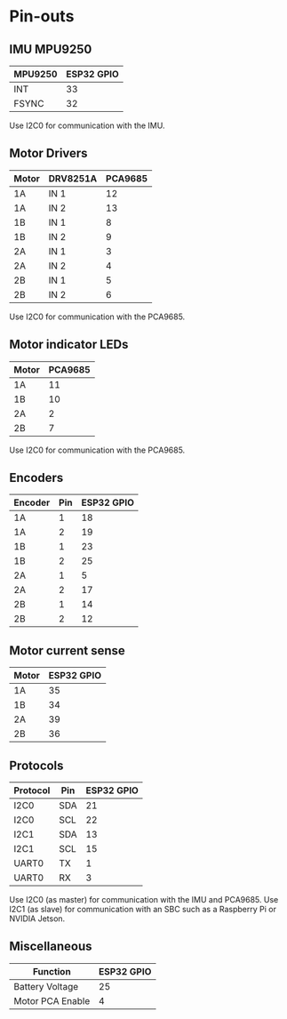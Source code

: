 # Pin-outs

## IMU MPU9250
| MPU9250 | ESP32 GPIO |
| --- | --- |
| INT | 33 |
| FSYNC | 32 |

Use I2C0 for communication with the IMU.

## Motor Drivers
| Motor | DRV8251A | PCA9685 |
| --- | --- | --- |
| 1A | IN 1 | 12 |
| 1A | IN 2 | 13 |
| 1B | IN 1 | 8 |
| 1B | IN 2 | 9 |
| 2A | IN 1 | 3 |
| 2A | IN 2 | 4 |
| 2B | IN 1 | 5 |
| 2B | IN 2 | 6 |

Use I2C0 for communication with the PCA9685.

## Motor indicator LEDs
| Motor | PCA9685 |
| --- | --- |
| 1A | 11 |
| 1B | 10 |
| 2A | 2 |
| 2B | 7 |

Use I2C0 for communication with the PCA9685.

## Encoders
| Encoder | Pin | ESP32 GPIO |
| --- | --- | --- |
| 1A | 1 | 18 |
| 1A | 2 | 19 |
| 1B | 1 | 23 |
| 1B | 2 | 25 |
| 2A | 1 | 5 |
| 2A | 2 | 17 |
| 2B | 1 | 14 |
| 2B | 2 | 12 |

## Motor current sense
| Motor | ESP32 GPIO |
| --- | --- |
| 1A | 35 |
| 1B | 34 |
| 2A | 39 |
| 2B | 36 |

## Protocols
| Protocol | Pin | ESP32 GPIO |
| --- | --- | --- |
| I2C0 | SDA | 21 |
| I2C0 | SCL | 22 |
| I2C1 | SDA | 13 |
| I2C1 | SCL | 15 |
| UART0 | TX | 1 |
| UART0 | RX | 3 |

Use I2C0 (as master) for communication with the IMU and PCA9685. Use I2C1 (as slave) for communication with an SBC such as a Raspberry Pi or NVIDIA Jetson.

## Miscellaneous
| Function | ESP32 GPIO |
| --- | --- |
| Battery Voltage | 25 |
| Motor PCA Enable | 4 |